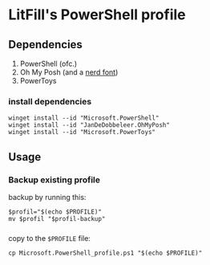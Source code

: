 # LitFill's PowerShell profile

## Dependencies

 1. PowerShell (ofc.)
 1. Oh My Posh (and a [nerd font](https://github.com/ryanoasis/nerd-fonts))
 1. PowerToys

### install dependencies

    winget install --id "Microsoft.PowerShell"
    winget install --id "JanDeDobbeleer.OhMyPosh"
    winget install --id "Microsoft.PowerToys"

## Usage

### Backup existing profile

backup by running this:

    $profil="$(echo $PROFILE)"
    mv $profil "$profil-backup"

### 

copy to the `$PROFILE` file:

    cp Microsoft.PowerShell_profile.ps1 "$(echo $PROFILE)"

